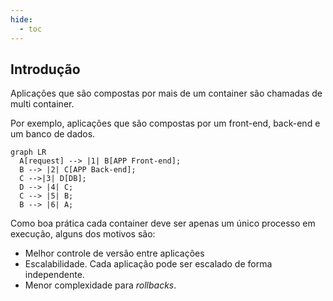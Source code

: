 ```yaml
---
hide:
  - toc
---
```


## Introdução

Aplicações que são compostas por mais de um container são chamadas de multi container.

Por exemplo, aplicações que são compostas por um front-end, back-end e um banco de dados.

``` mermaid
graph LR
  A[request] --> |1| B[APP Front-end];
  B --> |2| C[APP Back-end];
  C -->|3| D[DB];
  D --> |4| C;
  C --> |5| B;
  B --> |6| A;
```

Como boa prática cada container deve ser apenas um único processo em execução, alguns dos motivos são:

- Melhor controle de versão entre aplicações
- Escalabilidade. Cada aplicação pode ser escalado de forma independente.
- Menor complexidade para *rollbacks*.


